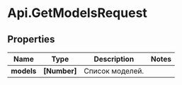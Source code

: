 # Api.GetModelsRequest

## Properties

Name | Type | Description | Notes
------------ | ------------- | ------------- | -------------
**models** | **[Number]** | Список моделей. | 


